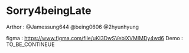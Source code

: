 # Sorry4beingLate

Arthor : @Jamessung644 @being0606 @2hyunhyung

figma : https://www.figma.com/file/uKI3DwSVeblXVMIMDy4wd6
Demo : TO_BE_CONTINEUE
